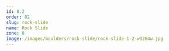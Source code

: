 ```yaml
---
id: 8.2
order: 82
slug: rock-slide
name: Rock Slide
zone: 8
image: /images/boulders/rock-slide/rock-slide-1-2-w3264w.jpg
---
```

